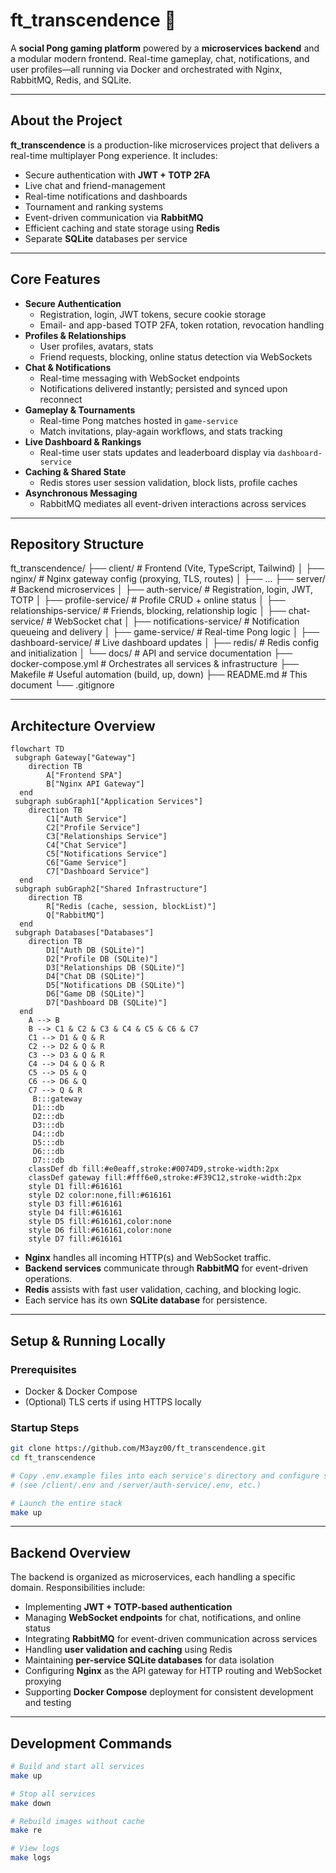 # ft_transcendence 🏓

A **social Pong gaming platform** powered by a **microservices backend** and a modular modern frontend. Real-time gameplay, chat, notifications, and user profiles—all running via Docker and orchestrated with Nginx, RabbitMQ, Redis, and SQLite.

---

## About the Project

**ft_transcendence** is a production-like microservices project that delivers a real-time multiplayer Pong experience. It includes:

- Secure authentication with **JWT + TOTP 2FA**
- Live chat and friend-management
- Real-time notifications and dashboards
- Tournament and ranking systems
- Event-driven communication via **RabbitMQ**
- Efficient caching and state storage using **Redis**
- Separate **SQLite** databases per service

---

## Core Features

- **Secure Authentication**
  - Registration, login, JWT tokens, secure cookie storage
  - Email- and app-based TOTP 2FA, token rotation, revocation handling
- **Profiles & Relationships**
  - User profiles, avatars, stats
  - Friend requests, blocking, online status detection via WebSockets
- **Chat & Notifications**
  - Real-time messaging with WebSocket endpoints
  - Notifications delivered instantly; persisted and synced upon reconnect
- **Gameplay & Tournaments**
  - Real-time Pong matches hosted in `game-service`
  - Match invitations, play-again workflows, and stats tracking
- **Live Dashboard & Rankings**
  - Real-time user stats updates and leaderboard display via `dashboard-service`
- **Caching & Shared State**
  - Redis stores user session validation, block lists, profile caches
- **Asynchronous Messaging**
  - RabbitMQ mediates all event-driven interactions across services

---

## Repository Structure

ft_transcendence/
├── client/                        # Frontend (Vite, TypeScript, Tailwind)
│   ├── nginx/                         # Nginx gateway config (proxying, TLS, routes)
│   ├── ...
├── server/                        # Backend microservices
│   ├── auth-service/              # Registration, login, JWT, TOTP
│   ├── profile-service/           # Profile CRUD + online status
│   ├── relationships-service/     # Friends, blocking, relationship logic
│   ├── chat-service/              # WebSocket chat
│   ├── notifications-service/     # Notification queueing and delivery
│   ├── game-service/              # Real-time Pong logic
│   ├── dashboard-service/         # Live dashboard updates
│   ├── redis/                     # Redis config and initialization
│   └── docs/                      # API and service documentation
├── docker-compose.yml             # Orchestrates all services & infrastructure
├── Makefile                       # Useful automation (build, up, down)
├── README.md                      # This document
└── .gitignore


---

## Architecture Overview

```mermaid
flowchart TD
 subgraph Gateway["Gateway"]
    direction TB
        A["Frontend SPA"]
        B["Nginx API Gateway"]
  end
 subgraph subGraph1["Application Services"]
    direction TB
        C1["Auth Service"]
        C2["Profile Service"]
        C3["Relationships Service"]
        C4["Chat Service"]
        C5["Notifications Service"]
        C6["Game Service"]
        C7["Dashboard Service"]
  end
 subgraph subGraph2["Shared Infrastructure"]
    direction TB
        R["Redis (cache, session, blockList)"]
        Q["RabbitMQ"]
  end
 subgraph Databases["Databases"]
    direction TB
        D1["Auth DB (SQLite)"]
        D2["Profile DB (SQLite)"]
        D3["Relationships DB (SQLite)"]
        D4["Chat DB (SQLite)"]
        D5["Notifications DB (SQLite)"]
        D6["Game DB (SQLite)"]
        D7["Dashboard DB (SQLite)"]
  end
    A --> B
    B --> C1 & C2 & C3 & C4 & C5 & C6 & C7
    C1 --> D1 & Q & R
    C2 --> D2 & Q & R
    C3 --> D3 & Q & R
    C4 --> D4 & Q & R
    C5 --> D5 & Q
    C6 --> D6 & Q
    C7 --> Q & R
     B:::gateway
     D1:::db
     D2:::db
     D3:::db
     D4:::db
     D5:::db
     D6:::db
     D7:::db
    classDef db fill:#e0eaff,stroke:#0074D9,stroke-width:2px
    classDef gateway fill:#fff6e0,stroke:#F39C12,stroke-width:2px
    style D1 fill:#616161
    style D2 color:none,fill:#616161
    style D3 fill:#616161
    style D4 fill:#616161
    style D5 fill:#616161,color:none
    style D6 fill:#616161,color:none
    style D7 fill:#616161

```

- **Nginx** handles all incoming HTTP(s) and WebSocket traffic.
- **Backend services** communicate through **RabbitMQ** for event-driven operations.
- **Redis** assists with fast user validation, caching, and blocking logic.
- Each service has its own **SQLite database** for persistence.

---

##  Setup & Running Locally

### Prerequisites
- Docker & Docker Compose
- (Optional) TLS certs if using HTTPS locally

### Startup Steps
```bash
git clone https://github.com/M3ayz00/ft_transcendence.git
cd ft_transcendence

# Copy .env.example files into each service's directory and configure secrets
# (see /client/.env and /server/auth-service/.env, etc.)

# Launch the entire stack
make up
```
---

## Backend Overview

The backend is organized as microservices, each handling a specific domain. Responsibilities include:

- Implementing **JWT + TOTP-based authentication**
- Managing **WebSocket endpoints** for chat, notifications, and online status
- Integrating **RabbitMQ** for event-driven communication across services
- Handling **user validation and caching** using Redis
- Maintaining **per-service SQLite databases** for data isolation
- Configuring **Nginx** as the API gateway for HTTP routing and WebSocket proxying
- Supporting **Docker Compose** deployment for consistent development and testing

---

## Development Commands

```bash
# Build and start all services
make up

# Stop all services
make down

# Rebuild images without cache
make re

# View logs
make logs
```

